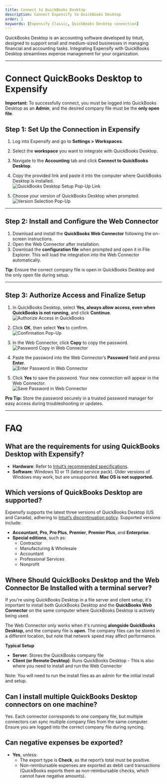 ```yaml
---
title: Connect to QuickBooks Desktop
description: Connect Expensify to QuickBooks Desktop
order: 1
keywords: [Expensify Classic, QuickBooks Desktop connection]
---
```



QuickBooks Desktop is an accounting software developed by Intuit, designed to support small and medium-sized businesses in managing financial and accounting tasks. Integrating Expensify with QuickBooks Desktop streamlines expense management for your organization.

---

# Connect QuickBooks Desktop to Expensify

**Important:** To successfully connect, you must be logged into QuickBooks Desktop as an **Admin**, and the desired company file must be the **only open file**.

## Step 1: Set Up the Connection in Expensify
1. Log into Expensify and go to **Settings > Workspaces**.
2. Select the **workspace** you want to integrate with QuickBooks Desktop.
3. Navigate to the **Accounting** tab and click **Connect to QuickBooks Desktop**.
4. Copy the provided link and paste it into the computer where QuickBooks Desktop is installed.  
   ![QuickBooks Desktop Setup Pop-Up Link](https://help.expensify.com/assets/images/QBO_desktop_01.png)

5. Choose your version of QuickBooks Desktop when prompted.  
   ![Version Selection Pop-Up](https://help.expensify.com/assets/images/QBO_desktop_02.png)

---

## Step 2: Install and Configure the Web Connector
1. Download and install the **QuickBooks Web Connector** following the on-screen instructions.
2. Open the Web Connector after installation.
3. Download the **configuration file** when prompted and open it in File Explorer. This will load the integration into the Web Connector automatically.

**Tip:** Ensure the correct company file is open in QuickBooks Desktop and the only open file during setup.

---

## Step 3: Authorize Access and Finalize Setup
1. In QuickBooks Desktop, select **Yes, always allow access, even when QuickBooks is not running**, and click **Continue**.  
   ![Authorize Access in QuickBooks](https://help.expensify.com/assets/images/QBO_desktop_04.png)

2. Click **OK**, then select **Yes** to confirm.  
    ![Confirmation Pop-Up](https://help.expensify.com/assets/images/QBO_desktop_05.png)

3. In the Web Connector, click **Copy** to copy the password.  
    ![Password Copy in Web Connector](https://help.expensify.com/assets/images/QBO_desktop_06.png)

4. Paste the password into the Web Connector’s **Password** field and press **Enter**.  
    ![Enter Password in Web Connector](https://help.expensify.com/assets/images/QBO_desktop_08.png)

5. Click **Yes** to save the password. Your new connection will appear in the Web Connector.  
    ![Save Password in Web Connector](https://help.expensify.com/assets/images/QBO_desktop_07.png)

**Pro Tip:** Store the password securely in a trusted password manager for easy access during troubleshooting or updates.

---

# FAQ

## What are the requirements for using QuickBooks Desktop with Expensify?
- **Hardware**: Refer to [Intuit’s recommended specifications](https://quickbooks.intuit.com/learn-support/en-us/help-article/install-products/system-requirements-quickbooks-desktop-2022/L9664spDA_US_en_US).
- **Software**: Windows 10 or 11 (latest service pack). Older versions of Windows may work, but are unsupported. **Mac OS is not supported.**

## Which versions of QuickBooks Desktop are supported?
Expensify supports the latest three versions of QuickBooks Desktop (US and Canada), adhering to [Intuit’s discontinuation policy](https://quickbooks.intuit.com/learn-support/en-us/help-article/feature-preferences/quickbooks-desktop-service-discontinuation-policy/L17cXxlie_US_en_US). Supported versions include:
- **Accountant**, **Pro**, **Pro Plus**, **Premier**, **Premier Plus**, and **Enterprise**.
- **Special editions**, such as:
  - Contractor
  - Manufacturing & Wholesale
  - Accountant
  - Professional Services
  - Nonprofit

## Where Should QuickBooks Desktop and the Web Connector Be Installed with a terminal server?

If you're using QuickBooks Desktop in a file server and client setup, it's important to install both QuickBooks Desktop and the **QuickBooks Web Connector** on the same computer where QuickBooks Desktop is actively being used.

The Web Connector only works when it's running **alongside QuickBooks Desktop**, and the company file is **open**. The company files can be stored in a different location, but note that network speed may affect performance. 

**Typical Setup**

- **Server**: Stores the QuickBooks company file
- **Client (or Remote Desktop)**: Runs QuickBooks Desktop - This is also where you need to install and run the Web Connector

Note: You will need to run the install files as an admin for the initial install and setup.

## Can I install multiple QuickBooks Desktop connectors on one machine?
Yes. Each connector corresponds to one company file, but multiple connectors can sync multiple company files from the same computer. Ensure you are logged into the correct company file during syncing.

## Can negative expenses be exported?
- **Yes**, unless:
  - The export type is **Check**, as the report’s total must be positive.
  - Non-reimbursable expenses are exported as debit card transactions (QuickBooks exports them as non-reimbursable checks, which cannot have negative amounts).

